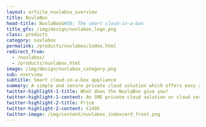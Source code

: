 ```yaml
---
layout: article_nuvlabox_overview
title: NuvlaBox
head-title: NuvlaBox&#58; The smart cloud-in-a-box
title_gfx: /img/design/nuvlabox_logo.png
class: products
category: nuvlabox
permalink: /products/nuvlabox/index.html
redirect_from:
  - /nuvlabox/
  - /products/nuvlabox.html
image: /img/design/nuvlabox_category.png
sub: overview
subtitle: Smart cloud-in-a-box appliance
summary: A simple and secure private cloud solution which offers easy and affordable access to the benefits of cloud computing.
twitter-highlight-1-title: What does the NuvlaBox give you?
twitter-highlight-1-content: An SME private cloud solution or cloud server.
twitter-highlight-2-title: Price
twitter-highlight-2-content: €1495
twitter-image: /img/content/nuvlabox_indexcard_front.png
---
```

